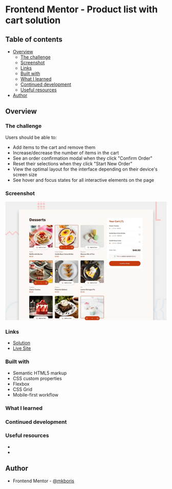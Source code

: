 # Frontend Mentor - Product list with cart solution

## Table of contents

- [Overview](#overview)
  - [The challenge](#the-challenge)
  - [Screenshot](#screenshot)
  - [Links](#links)
  - [Built with](#built-with)
  - [What I learned](#what-i-learned)
  - [Continued development](#continued-development)
  - [Useful resources](#useful-resources)
- [Author](#author)

## Overview

### The challenge

Users should be able to:

- Add items to the cart and remove them
- Increase/decrease the number of items in the cart
- See an order confirmation modal when they click "Confirm Order"
- Reset their selections when they click "Start New Order"
- View the optimal layout for the interface depending on their device's screen size
- See hover and focus states for all interactive elements on the page

### Screenshot

![](./design/preview.jpg)

### Links

- [Solution]()
- [Live Site]()

### Built with

- Semantic HTML5 markup
- CSS custom properties
- Flexbox
- CSS Grid
- Mobile-first workflow

### What I learned

### Continued development

### Useful resources

- []()
- []()

## Author

- Frontend Mentor - [@mkboris](https://www.frontendmentor.io/profile/mkboris)
